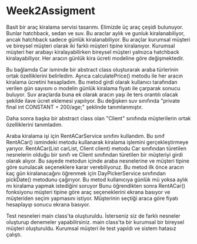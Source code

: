 # Week2Assigment
Basit bir araç kiralama servisi tasarımı. Elimizde üç araç çeşidi bulunuyor. Bunlar hatchback, sedan ve suv. 
Bu araclar aylık ve gunluk kiralanabiliyor, ancak hatchback sadece günlük kiralanabiliyor.
Bu araçlar kurumsal müşteri ve bireysel müşteri olarak iki farklı müşteri tipine kiralanıyor. Kurumsal müşteri her arabayı kiralayabilirken bireysel müşteri yalnızca hatchback kiralayabiliyor.
Her aracın günlük kira ücreti modeline göre değişmektedir.

Bu bağlamda Car isminde bir abstract class oluşturarak araba türlerinin ortak özelliklerini belirledim. Ayrıca calculatePrice() metodu ile her aracın kiralama ücretini hesapladım.
Bu metod girdi olarak kullanıcı tarafından verilen gün sayısını o modelin günlük kiralama fiyatı ile çarparak sonucu buluyor.
Suv araçlarda buna ek olarak aracın yaşı ile ters orantılı olacak şekilde ilave ücret eklemesi yapılıyor. Bu değişken suv sınıfında "private final int CONSTANT = 200/age;" şeklinde tanımlanmıştır.

Daha sonra başka bir abstract class olan "Client" sınıfında müşterilerin ortak özelliklerini tanımladım. 

Araba kiralama işi için RentACarService sınıfını kullandım. Bu sınıf RentACar() ismindeki metodu kullanarak kiralama işlemini gerçekleştirmeye yarıyor.
RentACar(List<Car> carList, Client client) metodu Car sınıfından türetilen nesnelerin olduğu bir sınıfı ve Client sınıfından türetilen bir müşteriyi girdi olarak alıyor. 
Bu sayede metodun içinde araba nesnelerine ve müşteri tipine göre sunulacak seçeneklere karar verebiliyoruz.
Bu metod ilk önce aracın kaç gün kiralanacağını öğrenmek için DayPickerService sınıfından pickDate() metodunu çağırıyor. Bu metod kullanıcıya günlük mü yoksa aylık mı kiralama yapmak istediğini soruyor
Bunu öğrendikten sonra RentACar() fonksiyonu müşteri tipine göre araç seçeneklerini ekrana basıyor ve müşteriden seçim yapmasını istiyor.
Müşterinin seçtiği araca göre fiyatı hesaplayıp sonucu ekrana basıyor.

Test nesneleri main class'ta oluşturuldu. İsterseniz siz de farklı nesneler oluşturup denemeler yapabilirsiniz.
main class'ta bir kurumsal bir bireysel müşteri oluşturuldu. Kurumsal müşteri ile test yapıldı ve sistem hatasız çalıştı.
